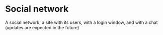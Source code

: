 # Social network

A social network, a site with its users, with a login window, and with a chat (updates are expected in the future)